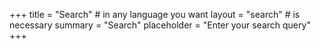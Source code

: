 +++
title = "Search" # in any language you want
layout = "search" # is necessary
summary = "Search"
placeholder = "Enter your search query"
+++
